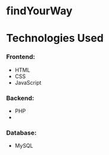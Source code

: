 # findYourWay

# Technologies Used


### Frontend:
- HTML
- CSS
- JavaScript
  
### Backend:
- PHP
- 
### Database:
- MySQL

